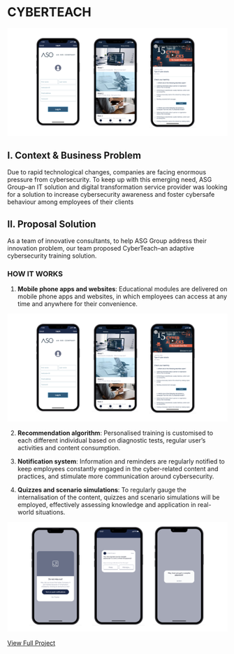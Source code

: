 # CYBERTEACH
![Image](/assets/img/download_12.png)

## I. Context & Business Problem
Due to rapid technological changes, companies are facing enormous pressure from cybersecurity. To keep up with this emerging need, ASG Group–an IT solution and digital transformation service provider was looking for a solution to increase cybersecurity awareness and foster cybersafe behaviour among employees of their clients 

## II. Proposal Solution 
As a team of innovative consultants, to help ASG Group address their innovation problem, our team proposed CyberTeach–an adaptive cybersecurity training solution.

### HOW IT WORKS 
1. **Mobile phone apps and websites**: Educational modules are delivered on mobile phone apps and websites, in which employees can access at any time and anywhere for their convenience.

![Image](/assets/img/download_12.png)

2. **Recommendation algorithm**: Personalised training is customised to each different individual based on diagnostic tests, regular user’s activities and content consumption.

3. **Notification system**: Information and reminders are regularly notified to keep employees constantly engaged in the cyber-related content and practices, and stimulate more communication around cybersecurity. 

4. **Quizzes and scenario simulations**: To regularly gauge the internalisation of the content, quizzes and scenario simulations will be employed, effectively assessing knowledge and application in real-world situations.

![Image](/assets/img/download_11.png)

[View Full Project](https://drive.google.com/file/d/1aBPX0PlH1_JLaAelKXFMvxPLnMSeUCck/view?usp=sharing)
